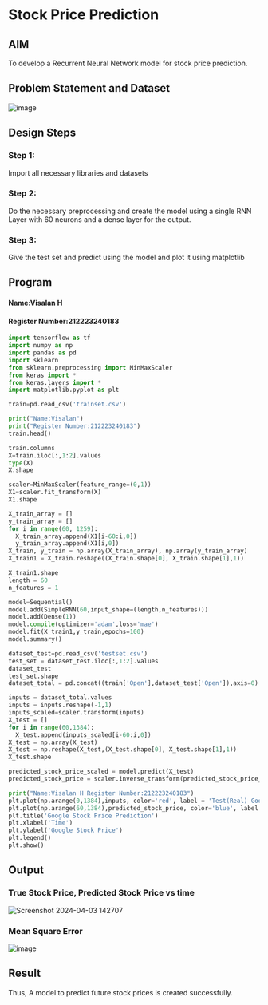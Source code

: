 # Stock Price Prediction

## AIM

To develop a Recurrent Neural Network model for stock price prediction.

## Problem Statement and Dataset
![image](https://github.com/Visalan-H/rnn-stock-price-prediction/assets/152077751/8929266c-31d2-4fc6-a34d-a57b4671ee56)

## Design Steps
### Step 1:
Import all necessary libraries and datasets 
### Step 2:
Do the necessary preprocessing and create the model using a single RNN Layer with 60 neurons and a dense layer for the output.
### Step 3:
Give the test set and predict using the model and plot it using matplotlib

## Program
#### Name:Visalan H
#### Register Number:212223240183

```python
import tensorflow as tf
import numpy as np
import pandas as pd
import sklearn
from sklearn.preprocessing import MinMaxScaler
from keras import *
from keras.layers import *
import matplotlib.pyplot as plt

train=pd.read_csv('trainset.csv')

print("Name:Visalan")
print("Register Number:212223240183")
train.head()

train.columns
X=train.iloc[:,1:2].values
type(X)
X.shape

scaler=MinMaxScaler(feature_range=(0,1))
X1=scaler.fit_transform(X)
X1.shape

X_train_array = []
y_train_array = []
for i in range(60, 1259):
  X_train_array.append(X1[i-60:i,0])
  y_train_array.append(X1[i,0])
X_train, y_train = np.array(X_train_array), np.array(y_train_array)
X_train1 = X_train.reshape((X_train.shape[0], X_train.shape[1],1))

X_train1.shape
length = 60
n_features = 1

model=Sequential()
model.add(SimpleRNN(60,input_shape=(length,n_features)))
model.add(Dense(1))
model.compile(optimizer='adam',loss='mae')
model.fit(X_train1,y_train,epochs=100)
model.summary()

dataset_test=pd.read_csv('testset.csv')
test_set = dataset_test.iloc[:,1:2].values
dataset_test
test_set.shape
dataset_total = pd.concat((train['Open'],dataset_test['Open']),axis=0)

inputs = dataset_total.values
inputs = inputs.reshape(-1,1)
inputs_scaled=scaler.transform(inputs)
X_test = []
for i in range(60,1384):
  X_test.append(inputs_scaled[i-60:i,0])
X_test = np.array(X_test)
X_test = np.reshape(X_test,(X_test.shape[0], X_test.shape[1],1))
X_test.shape

predicted_stock_price_scaled = model.predict(X_test)
predicted_stock_price = scaler.inverse_transform(predicted_stock_price_scaled)

print("Name:Visalan H Register Number:212223240183")
plt.plot(np.arange(0,1384),inputs, color='red', label = 'Test(Real) Google stock price')
plt.plot(np.arange(60,1384),predicted_stock_price, color='blue', label = 'Predicted Google stock price')
plt.title('Google Stock Price Prediction')
plt.xlabel('Time')
plt.ylabel('Google Stock Price')
plt.legend()
plt.show()
```
## Output
### True Stock Price, Predicted Stock Price vs time
![Screenshot 2024-04-03 142707](https://github.com/Visalan-H/rnn-stock-price-prediction/assets/152077751/c5441244-878a-47ad-8349-4fda33baaf82)
### Mean Square Error
![image](https://github.com/Visalan-H/rnn-stock-price-prediction/assets/152077751/790ebb5b-55ee-4fb7-a027-418fce49129b)
## Result
Thus, A model to predict future stock prices is created successfully.

